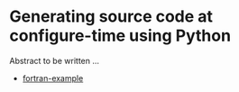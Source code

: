 # Generating source code at configure-time using Python

Abstract to be written ...

- [fortran-example](fortran-example/)
